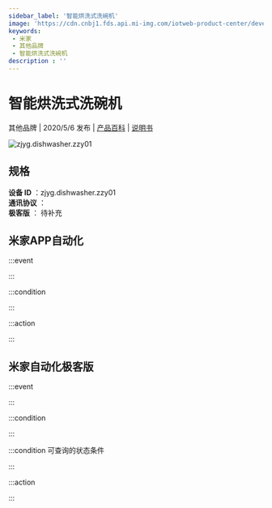 ```yaml
---
sidebar_label: '智能烘洗式洗碗机'
image: 'https://cdn.cnbj1.fds.api.mi-img.com/iotweb-product-center/developer_1588247829236OJt93byL.png?GalaxyAccessKeyId=AKVGLQWBOVIRQ3XLEW&Expires=9223372036854775807&Signature=42lTE9NCNyid2sk+0QW0CJI10AE='
keywords: 
 - 米家
 - 其他品牌
 - 智能烘洗式洗碗机
description : ''
---
```

# 智能烘洗式洗碗机

其他品牌 | 2020/5/6 发布 | [产品百科](https://home.mi.com/webapp/content/baike/product/index.html?model=zjyg.dishwasher.zzy01/) | [说明书](https://home.mi.com/views/introduction.html?model=zjyg.dishwasher.zzy01&region=cn)

![zjyg.dishwasher.zzy01](https://cdn.cnbj1.fds.api.mi-img.com/iotweb-product-center/developer_1588247829236OJt93byL.png?GalaxyAccessKeyId=AKVGLQWBOVIRQ3XLEW&Expires=9223372036854775807&Signature=42lTE9NCNyid2sk+0QW0CJI10AE=)

## 规格  
> 
**设备 ID** ：zjyg.dishwasher.zzy01  
**通讯协议** ：  
**极客版**  ： 待补充 


## 米家APP自动化  

:::event  

:::

:::condition  

:::

:::action   

:::

## 米家自动化极客版  

:::event  

:::

:::condition  

:::

:::condition 可查询的状态条件  

:::

:::action  

:::

        
